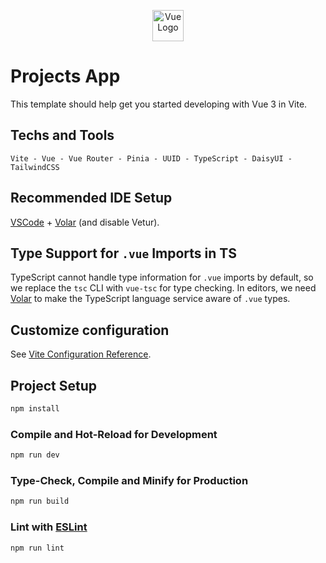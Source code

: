 <p align="center">
  <a href="https://vuejs.org/" target="blank">
    <img src="./public/favicon.ico" width="50" alt="Vue Logo" />
  </a>
</p>

# Projects App

This template should help get you started developing with Vue 3 in Vite.

## Techs and Tools

`Vite - Vue - Vue Router - Pinia - UUID - TypeScript - DaisyUI - TailwindCSS`

## Recommended IDE Setup

[VSCode](https://code.visualstudio.com/) + [Volar](https://marketplace.visualstudio.com/items?itemName=Vue.volar) (and disable Vetur).

## Type Support for `.vue` Imports in TS

TypeScript cannot handle type information for `.vue` imports by default, so we replace the `tsc` CLI with `vue-tsc` for type checking. In editors, we need [Volar](https://marketplace.visualstudio.com/items?itemName=Vue.volar) to make the TypeScript language service aware of `.vue` types.

## Customize configuration

See [Vite Configuration Reference](https://vitejs.dev/config/).

## Project Setup

```sh
npm install
```

### Compile and Hot-Reload for Development

```sh
npm run dev
```

### Type-Check, Compile and Minify for Production

```sh
npm run build
```

### Lint with [ESLint](https://eslint.org/)

```sh
npm run lint
```
